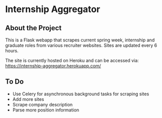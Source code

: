 # Internship Aggregator

## About the Project
This is a Flask webapp that scrapes current spring week, internship and graduate roles from various recruiter websites.
Sites are updated every 6 hours.

The site is currently hosted on Heroku and can be accessed via:
https://internship-aggregator.herokuapp.com/

## To Do
- Use Celery for asynchronous background tasks for scraping sites
- Add more sites
- Scrape company description
- Parse more position information